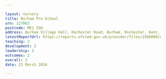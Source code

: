 ```yaml
---

layout: nursery
title: Burham Pre-School
urn: 127063
postcode: ME1 3SH
address: Burham Village Hall, Rochester Road, Burham, Rochester, Kent, ME1 3SH
latestReportUrl: https://reports.ofsted.gov.uk/provider/files/2560009/urn/127063.pdf
teaching: 2
development: 2
leadership: 2
outcomes: 2
overall: 2
date: 23 March 2016

---
```

